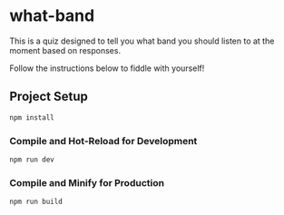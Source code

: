 # what-band

This is a quiz designed to tell you what band you should listen to at the moment based on responses.

Follow the instructions below to fiddle with yourself!

## Project Setup

```sh
npm install
```

### Compile and Hot-Reload for Development

```sh
npm run dev
```

### Compile and Minify for Production

```sh
npm run build
```
